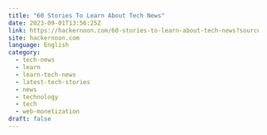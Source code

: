 ```yaml
---
title: "60 Stories To Learn About Tech News"
date: 2023-09-01T13:56:25Z
link: https://hackernoon.com/60-stories-to-learn-about-tech-news?source=rss&utm_medium=RSS&utm_source=news.12bit.vn
site: hackernoon.com
language: English
category:
  - tech-news
  - learn
  - learn-tech-news
  - latest-tech-stories
  - news
  - technology
  - tech
  - web-monetization
draft: false
---
```

